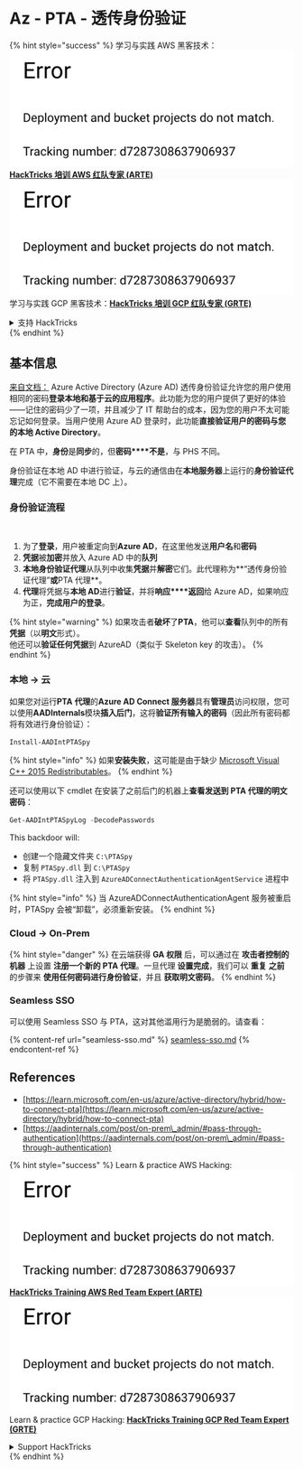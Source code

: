 # Az - PTA - 透传身份验证

{% hint style="success" %}
学习与实践 AWS 黑客技术：<img src="../../../../.gitbook/assets/image (1) (1).png" alt="" data-size="line">[**HackTricks 培训 AWS 红队专家 (ARTE)**](https://training.hacktricks.xyz/courses/arte)<img src="../../../../.gitbook/assets/image (1) (1).png" alt="" data-size="line">\
学习与实践 GCP 黑客技术：<img src="../../../../.gitbook/assets/image (2).png" alt="" data-size="line">[**HackTricks 培训 GCP 红队专家 (GRTE)**<img src="../../../../.gitbook/assets/image (2).png" alt="" data-size="line">](https://training.hacktricks.xyz/courses/grte)

<details>

<summary>支持 HackTricks</summary>

* 查看 [**订阅计划**](https://github.com/sponsors/carlospolop)!
* **加入** 💬 [**Discord 群组**](https://discord.gg/hRep4RUj7f) 或 [**Telegram 群组**](https://t.me/peass) 或 **关注** 我们的 **Twitter** 🐦 [**@hacktricks\_live**](https://twitter.com/hacktricks\_live)**.**
* **通过向** [**HackTricks**](https://github.com/carlospolop/hacktricks) 和 [**HackTricks Cloud**](https://github.com/carlospolop/hacktricks-cloud) GitHub 仓库提交 PR 来分享黑客技巧。

</details>
{% endhint %}

## 基本信息

[来自文档：](https://learn.microsoft.com/en-us/entra/identity/hybrid/connect/how-to-connect-pta) Azure Active Directory (Azure AD) 透传身份验证允许您的用户使用相同的密码**登录本地和基于云的应用程序**。此功能为您的用户提供了更好的体验——记住的密码少了一项，并且减少了 IT 帮助台的成本，因为您的用户不太可能忘记如何登录。当用户使用 Azure AD 登录时，此功能**直接验证用户的密码与您的本地 Active Directory**。

在 PTA 中，**身份**是**同步**的，但**密码****不是**，与 PHS 不同。

身份验证在本地 AD 中进行验证，与云的通信由在**本地服务器**上运行的**身份验证代理**完成（它不需要在本地 DC 上）。

### 身份验证流程

<figure><img src="../../../../.gitbook/assets/image (92).png" alt=""><figcaption></figcaption></figure>

1. 为了**登录**，用户被重定向到**Azure AD**，在这里他发送**用户名**和**密码**
2. **凭据**被**加密**并放入 Azure AD 中的**队列**
3. **本地身份验证代理**从队列中收集**凭据**并**解密**它们。此代理称为**“透传身份验证代理”**或**PTA 代理**。
4. **代理**将凭据与**本地 AD**进行**验证**，并将**响应****返回**给 Azure AD，如果响应为正，**完成用户的登录**。

{% hint style="warning" %}
如果攻击者**破坏**了**PTA**，他可以**查看**队列中的所有**凭据**（以**明文**形式）。\
他还可以**验证任何凭据**到 AzureAD（类似于 Skeleton key 的攻击）。
{% endhint %}

### 本地 -> 云

如果您对运行**PTA** **代理**的**Azure AD Connect 服务器**具有**管理员**访问权限，您可以使用**AADInternals**模块**插入后门**，这将**验证所有输入的密码**（因此所有密码都将有效进行身份验证）：
```powershell
Install-AADIntPTASpy
```
{% hint style="info" %}
如果**安装失败**，这可能是由于缺少 [Microsoft Visual C++ 2015 Redistributables](https://download.microsoft.com/download/6/A/A/6AA4EDFF-645B-48C5-81CC-ED5963AEAD48/vc\_redist.x64.exe)。
{% endhint %}

还可以使用以下 cmdlet 在安装了之前后门的机器上**查看发送到 PTA 代理的明文密码**：
```powershell
Get-AADIntPTASpyLog -DecodePasswords
```
This backdoor will:

* 创建一个隐藏文件夹 `C:\PTASpy`
* 复制 `PTASpy.dll` 到 `C:\PTASpy`
* 将 `PTASpy.dll` 注入到 `AzureADConnectAuthenticationAgentService` 进程中

{% hint style="info" %}
当 AzureADConnectAuthenticationAgent 服务被重启时，PTASpy 会被“卸载”，必须重新安装。
{% endhint %}

### Cloud -> On-Prem

{% hint style="danger" %}
在云端获得 **GA 权限** 后，可以通过在 **攻击者控制的机器** 上设置 **注册一个新的 PTA 代理**。一旦代理 **设置完成**，我们可以 **重复** **之前** 的步骤来 **使用任何密码进行身份验证**，并且 **获取明文密码**。
{% endhint %}

### Seamless SSO

可以使用 Seamless SSO 与 PTA，这对其他滥用行为是脆弱的。请查看：

{% content-ref url="seamless-sso.md" %}
[seamless-sso.md](seamless-sso.md)
{% endcontent-ref %}

## References

* [https://learn.microsoft.com/en-us/azure/active-directory/hybrid/how-to-connect-pta](https://learn.microsoft.com/en-us/azure/active-directory/hybrid/how-to-connect-pta)
* [https://aadinternals.com/post/on-prem\_admin/#pass-through-authentication](https://aadinternals.com/post/on-prem\_admin/#pass-through-authentication)

{% hint style="success" %}
Learn & practice AWS Hacking:<img src="../../../../.gitbook/assets/image (1) (1).png" alt="" data-size="line">[**HackTricks Training AWS Red Team Expert (ARTE)**](https://training.hacktricks.xyz/courses/arte)<img src="../../../../.gitbook/assets/image (1) (1).png" alt="" data-size="line">\
Learn & practice GCP Hacking: <img src="../../../../.gitbook/assets/image (2).png" alt="" data-size="line">[**HackTricks Training GCP Red Team Expert (GRTE)**<img src="../../../../.gitbook/assets/image (2).png" alt="" data-size="line">](https://training.hacktricks.xyz/courses/grte)

<details>

<summary>Support HackTricks</summary>

* Check the [**subscription plans**](https://github.com/sponsors/carlospolop)!
* **Join the** 💬 [**Discord group**](https://discord.gg/hRep4RUj7f) or the [**telegram group**](https://t.me/peass) or **follow** us on **Twitter** 🐦 [**@hacktricks\_live**](https://twitter.com/hacktricks\_live)**.**
* **Share hacking tricks by submitting PRs to the** [**HackTricks**](https://github.com/carlospolop/hacktricks) and [**HackTricks Cloud**](https://github.com/carlospolop/hacktricks-cloud) github repos.

</details>
{% endhint %}
